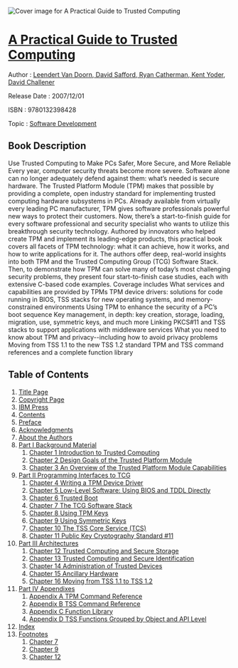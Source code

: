 ![Cover image for A Practical Guide to Trusted Computing](https://imgdetail.ebookreading.net/cover/cover/software_development/EB9780132398428.jpg)

[A Practical Guide to Trusted Computing](https://ebookreading.net/view/book/A+Practical+Guide+to+Trusted+Computing-EB9780132398428_1.html "A Practical Guide to Trusted Computing")
====================================================================================================================

Author : [Leendert Van Doorn](https://ebookreading.net/search/author/Leendert+Van+Doorn),[ David Safford](https://ebookreading.net/search/author/+David+Safford),[ Ryan Catherman](https://ebookreading.net/search/author/+Ryan+Catherman),[ Kent Yoder](https://ebookreading.net/search/author/+Kent+Yoder),[ David Challener](https://ebookreading.net/search/author/+David+Challener)

Release Date : 2007/12/01

ISBN : 9780132398428

Topic : [Software Development](https://ebookreading.net/search/category/software-development)

Book Description
-----------------

Use Trusted Computing to Make PCs Safer, More Secure, and More Reliable
Every year, computer security threats become more severe. Software alone can no longer adequately defend against them: what’s needed is secure hardware. The Trusted Platform Module (TPM) makes that possible by providing a complete, open industry standard for implementing trusted computing hardware subsystems in PCs. Already available from virtually every leading PC manufacturer, TPM gives software professionals powerful new ways to protect their customers. Now, there’s a start-to-finish guide for every software professional and security specialist who wants to utilize this breakthrough security technology.
Authored by innovators who helped create TPM and implement its leading-edge products, this practical book covers all facets of TPM technology: what it can achieve, how it works, and how to write applications for it. The authors offer deep, real-world insights into both TPM and the Trusted Computing Group (TCG) Software Stack. Then, to demonstrate how TPM can solve many of today’s most challenging security problems, they present four start-to-finish case studies, each with extensive C-based code examples.
Coverage includes
What services and capabilities are provided by TPMs
TPM device drivers: solutions for code running in BIOS, TSS stacks for new operating systems, and memory-constrained environments
Using TPM to enhance the security of a PC’s boot sequence
Key management, in depth: key creation, storage, loading, migration, use, symmetric keys, and much more
Linking PKCS#11 and TSS stacks to support applications with middleware services
What you need to know about TPM and privacy--including how to avoid privacy problems
Moving from TSS 1.1 to the new TSS 1.2 standard
TPM and TSS command references and a complete function library
              
Table of Contents
-----------------

1. [Title Page](https://ebookreading.net/view/book/A+Practical+Guide+to+Trusted+Computing-EB9780132398428_3.html)
1. [Copyright Page](https://ebookreading.net/view/book/A+Practical+Guide+to+Trusted+Computing-EB9780132398428_4.html)
1. [IBM Press](https://ebookreading.net/view/book/A+Practical+Guide+to+Trusted+Computing-EB9780132398428_2.html)
1. [Contents](https://ebookreading.net/view/book/A+Practical+Guide+to+Trusted+Computing-EB9780132398428_6.html)
1. [Preface](https://ebookreading.net/view/book/A+Practical+Guide+to+Trusted+Computing-EB9780132398428_7.html)
1. [Acknowledgments](https://ebookreading.net/view/book/A+Practical+Guide+to+Trusted+Computing-EB9780132398428_8.html)
1. [About the Authors](https://ebookreading.net/view/book/A+Practical+Guide+to+Trusted+Computing-EB9780132398428_9.html)
1. [Part I Background Material](https://ebookreading.net/view/book/A+Practical+Guide+to+Trusted+Computing-EB9780132398428_10.html)
    1. [Chapter 1 Introduction to Trusted Computing](https://ebookreading.net/view/book/A+Practical+Guide+to+Trusted+Computing-EB9780132398428_11.html)
    1. [Chapter 2 Design Goals of the Trusted Platform Module](https://ebookreading.net/view/book/A+Practical+Guide+to+Trusted+Computing-EB9780132398428_12.html)
    1. [Chapter 3 An Overview of the Trusted Platform Module Capabilities](https://ebookreading.net/view/book/A+Practical+Guide+to+Trusted+Computing-EB9780132398428_13.html)
1. [Part II Programming Interfaces to TCG](https://ebookreading.net/view/book/A+Practical+Guide+to+Trusted+Computing-EB9780132398428_14.html)
    1. [Chapter 4 Writing a TPM Device Driver](https://ebookreading.net/view/book/A+Practical+Guide+to+Trusted+Computing-EB9780132398428_15.html)
    1. [Chapter 5 Low-Level Software: Using BIOS and TDDL Directly](https://ebookreading.net/view/book/A+Practical+Guide+to+Trusted+Computing-EB9780132398428_16.html)
    1. [Chapter 6 Trusted Boot](https://ebookreading.net/view/book/A+Practical+Guide+to+Trusted+Computing-EB9780132398428_17.html)
    1. [Chapter 7 The TCG Software Stack](https://ebookreading.net/view/book/A+Practical+Guide+to+Trusted+Computing-EB9780132398428_18.html)
    1. [Chapter 8 Using TPM Keys](https://ebookreading.net/view/book/A+Practical+Guide+to+Trusted+Computing-EB9780132398428_19.html)
    1. [Chapter 9 Using Symmetric Keys](https://ebookreading.net/view/book/A+Practical+Guide+to+Trusted+Computing-EB9780132398428_20.html)
    1. [Chapter 10 The TSS Core Service (TCS)](https://ebookreading.net/view/book/A+Practical+Guide+to+Trusted+Computing-EB9780132398428_21.html)
    1. [Chapter 11 Public Key Cryptography Standard #11](https://ebookreading.net/view/book/A+Practical+Guide+to+Trusted+Computing-EB9780132398428_22.html)
1. [Part III Architectures](https://ebookreading.net/view/book/A+Practical+Guide+to+Trusted+Computing-EB9780132398428_23.html)
    1. [Chapter 12 Trusted Computing and Secure Storage](https://ebookreading.net/view/book/A+Practical+Guide+to+Trusted+Computing-EB9780132398428_24.html)
    1. [Chapter 13 Trusted Computing and Secure Identification](https://ebookreading.net/view/book/A+Practical+Guide+to+Trusted+Computing-EB9780132398428_25.html)
    1. [Chapter 14 Administration of Trusted Devices](https://ebookreading.net/view/book/A+Practical+Guide+to+Trusted+Computing-EB9780132398428_26.html)
    1. [Chapter 15 Ancillary Hardware](https://ebookreading.net/view/book/A+Practical+Guide+to+Trusted+Computing-EB9780132398428_27.html)
    1. [Chapter 16 Moving from TSS 1.1 to TSS 1.2](https://ebookreading.net/view/book/A+Practical+Guide+to+Trusted+Computing-EB9780132398428_28.html)
1. [Part IV Appendixes](https://ebookreading.net/view/book/A+Practical+Guide+to+Trusted+Computing-EB9780132398428_29.html)
    1. [Appendix A TPM Command Reference](https://ebookreading.net/view/book/A+Practical+Guide+to+Trusted+Computing-EB9780132398428_30.html)
    1. [Appendix B TSS Command Reference](https://ebookreading.net/view/book/A+Practical+Guide+to+Trusted+Computing-EB9780132398428_31.html)
    1. [Appendix C Function Library](https://ebookreading.net/view/book/A+Practical+Guide+to+Trusted+Computing-EB9780132398428_32.html)
    1. [Appendix D TSS Functions Grouped by Object and API Level](https://ebookreading.net/view/book/A+Practical+Guide+to+Trusted+Computing-EB9780132398428_33.html)
1. [Index](https://ebookreading.net/view/book/A+Practical+Guide+to+Trusted+Computing-EB9780132398428_34.html)
1. [Footnotes](https://ebookreading.net/view/book/A+Practical+Guide+to+Trusted+Computing-EB9780132398428_35.html)
    1. [Chapter 7](https://ebookreading.net/view/book/A+Practical+Guide+to+Trusted+Computing-EB9780132398428_35.html#ch7fn)
    1. [Chapter 9](https://ebookreading.net/view/book/A+Practical+Guide+to+Trusted+Computing-EB9780132398428_35.html#ch9fn)
    1. [Chapter 12](https://ebookreading.net/view/book/A+Practical+Guide+to+Trusted+Computing-EB9780132398428_35.html#ch12fn)
